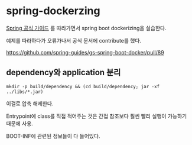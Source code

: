 # spring-dockerzing

[Spring 공식 가이드](https://spring.io/guides/gs/spring-boot-docker/) 를 따라가면서 spring boot dockerizing을 실습한다.

예제를 따라하다가 오류가나서 공식 문서에 contribute를 했다.

https://github.com/spring-guides/gs-spring-boot-docker/pull/89

## dependency와 application 분리

```
mkdir -p build/dependency && (cd build/dependency; jar -xf ../libs/*.jar)
```

이걸로 압축 해제한다.

Entrypoint에 class를 직접 적어주는 것은 간접 참조보다 훨씬 빨리 실행이 가능하기 때문에 사용.

BOOT-INF에 관련된 정보들이 다 들어있다.
